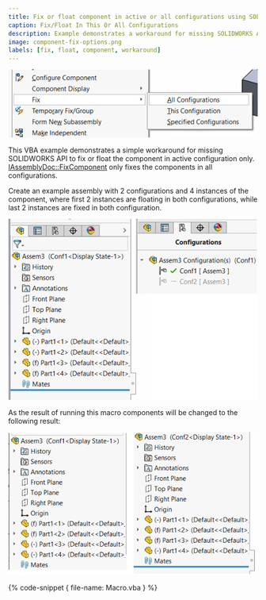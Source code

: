 ```yaml
---
title: Fix or float component in active or all configurations using SOLIDWORKS API
caption: Fix/Float In This Or All Configurations
description: Example demonstrates a workaround for missing SOLIDWORKS API for fixing or floating the component in the active or all configuration
image: component-fix-options.png
labels: [fix, float, component, workaround]
---
```

![Options to fix component](component-fix-options.png)

This VBA example demonstrates a simple workaround for missing SOLIDWORKS API to fix or float the component in active configuration only. [IAssemblyDoc::FixComponent](https://help.solidworks.com/2017/english/api/sldworksapi/solidworks.interop.sldworks~solidworks.interop.sldworks.iassemblydoc~fixcomponent.html) only fixes the components in all configurations.

Create an example assembly with 2 configurations and 4 instances of the component, where first 2 instances are floating in both configurations, while last 2 instances are fixed in both configuration.

![Initial state of example](component-initial-state.png)

As the result of running this macro components will be changed to the following result:

![Result of running the macro](component-fix-result.png)

{% code-snippet { file-name: Macro.vba } %}
